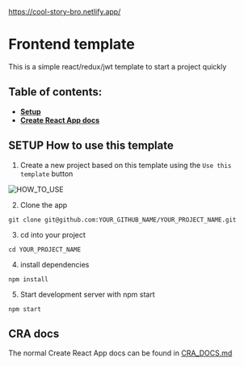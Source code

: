 https://cool-story-bro.netlify.app/

# Frontend template

This is a simple react/redux/jwt template to start a project quickly

## Table of contents:

- **[Setup](#setup-how-to-use-this-template)**
- **[Create React App docs](#cra-docs)**

## SETUP How to use this template

1. Create a new project based on this template using the `Use this template` button

![HOW_TO_USE](https://user-images.githubusercontent.com/20372832/77003323-70966180-695d-11ea-8abe-b362d57135f3.gif)

2. Clone the app

```
git clone git@github.com:YOUR_GITHUB_NAME/YOUR_PROJECT_NAME.git
```

3. cd into your project

```
cd YOUR_PROJECT_NAME
```

4. install dependencies

```
npm install
```

5. Start development server with npm start

```
npm start
```

## CRA docs

The normal Create React App docs can be found in [CRA_DOCS.md](./CRA_DOCS.md)
